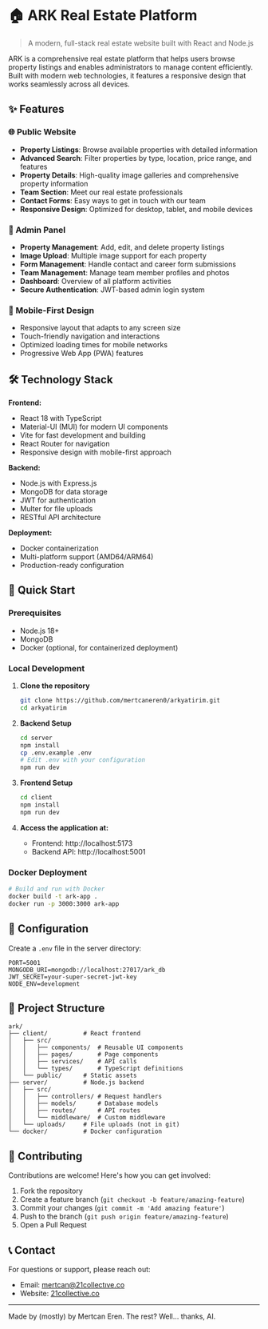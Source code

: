 # 🏠 ARK Real Estate Platform

> A modern, full-stack real estate website built with React and Node.js

ARK is a comprehensive real estate platform that helps users browse property listings and enables administrators to manage content efficiently. Built with modern web technologies, it features a responsive design that works seamlessly across all devices.

## ✨ Features

### 🌐 Public Website
- **Property Listings**: Browse available properties with detailed information
- **Advanced Search**: Filter properties by type, location, price range, and features
- **Property Details**: High-quality image galleries and comprehensive property information
- **Team Section**: Meet our real estate professionals
- **Contact Forms**: Easy ways to get in touch with our team
- **Responsive Design**: Optimized for desktop, tablet, and mobile devices

### 🔧 Admin Panel
- **Property Management**: Add, edit, and delete property listings
- **Image Upload**: Multiple image support for each property
- **Form Management**: Handle contact and career form submissions
- **Team Management**: Manage team member profiles and photos
- **Dashboard**: Overview of all platform activities
- **Secure Authentication**: JWT-based admin login system

### 📱 Mobile-First Design
- Responsive layout that adapts to any screen size
- Touch-friendly navigation and interactions
- Optimized loading times for mobile networks
- Progressive Web App (PWA) features

## 🛠️ Technology Stack

**Frontend:**
- React 18 with TypeScript
- Material-UI (MUI) for modern UI components
- Vite for fast development and building
- React Router for navigation
- Responsive design with mobile-first approach

**Backend:**
- Node.js with Express.js
- MongoDB for data storage
- JWT for authentication
- Multer for file uploads
- RESTful API architecture

**Deployment:**
- Docker containerization
- Multi-platform support (AMD64/ARM64)
- Production-ready configuration

## 🚀 Quick Start

### Prerequisites
- Node.js 18+ 
- MongoDB
- Docker (optional, for containerized deployment)

### Local Development

1. **Clone the repository**
   ```bash
   git clone https://github.com/mertcaneren0/arkyatirim.git
   cd arkyatirim
   ```

2. **Backend Setup**
   ```bash
   cd server
   npm install
   cp .env.example .env
   # Edit .env with your configuration
   npm run dev
   ```

3. **Frontend Setup**
   ```bash
   cd client
   npm install
   npm run dev
   ```

4. **Access the application at:**
   - Frontend: http://localhost:5173
   - Backend API: http://localhost:5001

### Docker Deployment

```bash
# Build and run with Docker
docker build -t ark-app .
docker run -p 3000:3000 ark-app
```

## 🔧 Configuration

Create a `.env` file in the server directory:

```env
PORT=5001
MONGODB_URI=mongodb://localhost:27017/ark_db
JWT_SECRET=your-super-secret-jwt-key
NODE_ENV=development
```

## 📁 Project Structure

```
ark/
├── client/          # React frontend
│   ├── src/
│   │   ├── components/  # Reusable UI components
│   │   ├── pages/       # Page components
│   │   ├── services/    # API calls
│   │   └── types/       # TypeScript definitions
│   └── public/      # Static assets
├── server/          # Node.js backend
│   ├── src/
│   │   ├── controllers/ # Request handlers
│   │   ├── models/      # Database models
│   │   ├── routes/      # API routes
│   │   └── middleware/  # Custom middleware
│   └── uploads/     # File uploads (not in git)
└── docker/          # Docker configuration
```

## 🤝 Contributing

Contributions are welcome! Here's how you can get involved:

1. Fork the repository
2. Create a feature branch (`git checkout -b feature/amazing-feature`)
3. Commit your changes (`git commit -m 'Add amazing feature'`)
4. Push to the branch (`git push origin feature/amazing-feature`)
5. Open a Pull Request


## 📞 Contact

For questions or support, please reach out:
- Email: mertcan@21collectıve.co
- Website: [21collective.co](https://21collective.co/)

---

Made by (mostly) by Mertcan Eren. The rest? Well… thanks, AI.
